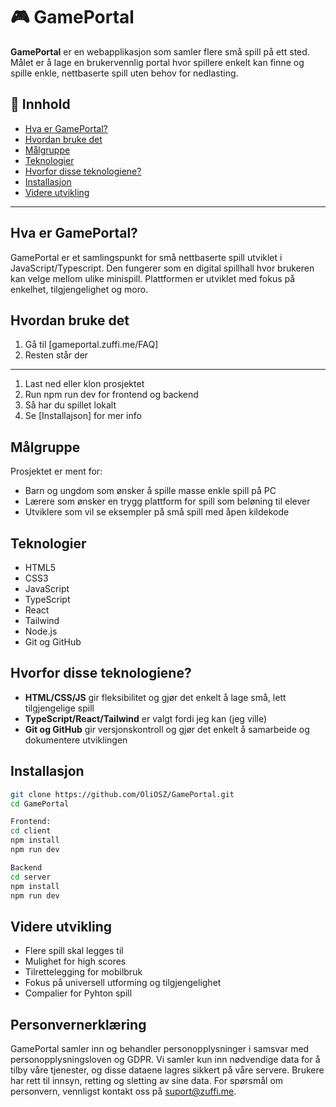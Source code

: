 # 🎮 GamePortal

**GamePortal** er en webapplikasjon som samler flere små spill på ett sted. Målet er å lage en brukervennlig portal hvor spillere enkelt kan finne og spille enkle, nettbaserte spill uten behov for nedlasting.


## 📌 Innhold

- [Hva er GamePortal?](#hva-er-gameportal)
- [Hvordan bruke det](#hvordan-bruke-det)
- [Målgruppe](#målgruppe)
- [Teknologier](#teknologier)
- [Hvorfor disse teknologiene?](#hvorfor-disse-teknologiene)
- [Installasjon](#installasjon)
- [Videre utvikling](#videre-utvikling)

---

## Hva er GamePortal?

GamePortal er et samlingspunkt for små nettbaserte spill utviklet i JavaScript/Typescript. Den fungerer som en digital spillhall hvor brukeren kan velge mellom ulike minispill. Plattformen er utviklet med fokus på enkelhet, tilgjengelighet og moro.

## Hvordan bruke det

1. Gå til [gameportal.zuffi.me/FAQ]
2. Resten står der
 ---
1. Last ned eller klon prosjektet
2. Run npm run dev for frontend og backend
3. Så har du spillet lokalt
4. Se [Installajson] for mer info

## Målgruppe

Prosjektet er ment for:

- Barn og ungdom som ønsker å spille masse enkle spill på PC
- Lærere som ønsker en trygg plattform for spill som beløning til elever 
- Utviklere som vil se eksempler på små spill med åpen kildekode

## Teknologier

- HTML5  
- CSS3  
- JavaScript
- TypeScript
- React
- Tailwind
- Node.js  
- Git og GitHub

## Hvorfor disse teknologiene?

- **HTML/CSS/JS** gir fleksibilitet og gjør det enkelt å lage små, lett tilgjengelige spill
- **TypeScript/React/Tailwind** er valgt fordi jeg kan (jeg ville)
- **Git og GitHub** gir versjonskontroll og gjør det enkelt å samarbeide og dokumentere utviklingen

## Installasjon

```bash
git clone https://github.com/OliOSZ/GamePortal.git
cd GamePortal

Frontend:
cd client
npm install
npm run dev 

Backend
cd server
npm install
npm run dev
```

<!-- npm install express
npm install -g nodemon
npm install express cors pg dotenv
npm install express pg bcryptjs jsonwebtoken dotenv-->


## Videre utvikling
- Flere spill skal legges til
- Mulighet for high scores
- Tilrettelegging for mobilbruk
- Fokus på universell utforming og tilgjengelighet
- Compalier for Pyhton spill

## Personvernerklæring

GamePortal samler inn og behandler personopplysninger i samsvar med personopplysningsloven og GDPR. Vi samler kun inn nødvendige data for å tilby våre tjenester, og disse dataene lagres sikkert på våre servere. Brukere har rett til innsyn, retting og sletting av sine data. For spørsmål om personvern, vennligst kontakt oss på suport@zuffi.me.

